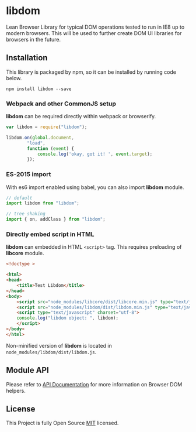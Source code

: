# libdom
Lean Browser Library for typical DOM operations tested to run in IE8 up to modern browsers.
This will be used to further create DOM UI libraries for browsers in the future.

## Installation

This library is packaged by npm, so it can be installed by running code below.

```shell
npm install libdom --save
```

### Webpack and other CommonJS setup

**libdom** can be required directly within webpack or browserify.
```javascript
var libdom = require("libdom");

libdom.on(global.document,
        "load",
        function (event) {
            console.log('okay, got it! ', event.target);
        });
```

### ES-2015 import
With es6 import enabled using babel, you can also import **libdom** module.
```javascript
// default
import libdom from "libdom";

// tree shaking
import { on, addClass } from "libdom";
```

### Directly embed script in HTML
**libdom** can embedded in HTML `<script>` tag.
This requires preloading of **libcore** module.

```html
<!doctype >

<html>
<head>
    <title>Test Libdom</title>
</head>
<body>
    <script src="node_modules/libcore/dist/libcore.min.js" type="text/javascript" charset="utf-8"></script>
    <script src="node_modules/libdom/dist/libdom.min.js" type="text/javascript" charset="utf-8"></script>
    <script type="text/javascript" charset="utf-8">
    console.log("libdom object: ", libdom);
    </script>
</body>
</html>
```

Non-minified version of **libdom** is located in `node_modules/libdom/dist/libdom.js`.


## Module API

Please refer to [API Documentation](docs/README.md) for more information on Browser DOM helpers.


## License

This Project is fully Open Source [MIT](https://opensource.org/licenses/MIT) licensed.
